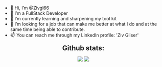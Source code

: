 - 👋 Hi, I’m @Zivgl66
- 👀 I’m a FullStack Developer
- 🌱 I’m currently learning and sharpening my tool kit
- 💞️ I’m looking for a job that can make me better at what I do and at the same time being able to contribute.
- 📫 You can reach me through my LinkedIn profile: 'Ziv Gliser'

<!---
Zivgl66/Zivgl66 is a ✨ special ✨ repository because its `README.md` (this file) appears on your GitHub profile.
You can click the Preview link to take a look at your changes.
--->



<div align="center">
<h2 align="center" style="margin: 5px 10px;">Github stats:</h2> 

[![](https://github-readme-stats.vercel.app/api?username=Shossi&show_icons=true&theme=tokyonight&hide_border=true&locale=en)](https://github.com/Zivgl66)
[![](https://github-readme-streak-stats.herokuapp.com/?user=Shossi&theme=material-palenight)](https://github.com/Zivgl66)
</div>
